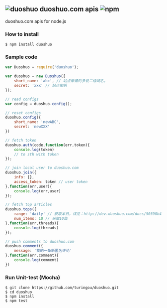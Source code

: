 ![duoshuo](http://ww1.sinaimg.cn/large/61ff0de3gw1e78kmsw0q0j200z00z0si.jpg) duoshuo.com apis ![npm](https://badge.fury.io/js/duoshuo.png)
---

duoshuo.com apis for node.js

### How to install

````
$ npm install duoshuo
````

### Sample code

````javascript
var Duoshuo = require('duoshuo');

var duoshuo = new Duoshuo({
    short_name: 'abc', // 站点申请的多说二级域名。
    secret: 'xxx' // 站点密钥
});

// read configs
var config = duoshuo.config();

// reset configs
duoshuo.config({
    short_name: 'newABC',
    secret: 'newXXX'
})

// fetch token
duoshuo.auth(code,function(err,token){
    console.log(token)
    // to sth with token    
});

// join local user to duoshuo.com
duoshuo.join({
    info: {},
    access_token: token // user token
},function(err,user){
    console.log(err,user)
});

// fetch top articles
duoshuo.tops({
    range: 'daily' // 获取本日，详见：http://dev.duoshuo.com/docs/50398b4b8551ece011000023
    num_items: 10 // 获取10篇
},function(err,threads){
    console.log(threads)
});

// push comments to duoshuo.com
duoshuo.comment({
    message: '我的一条新匿名评论'   
},function(err,comment){
    console.log(comment)
})

````

### Run Unit-test (Mocha)

````
$ git clone https://github.com/turingou/duoshuo.git
$ cd duoshuo
$ npm install
$ npm test
````